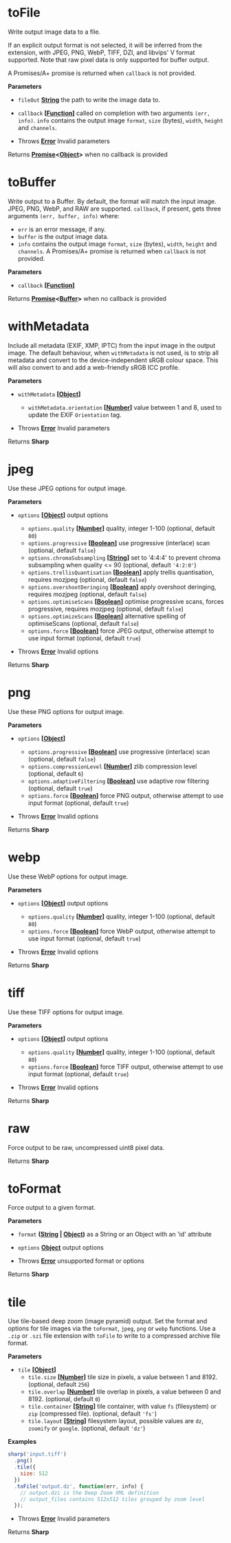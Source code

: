 <!-- Generated by documentation.js. Update this documentation by updating the source code. -->

# toFile

Write output image data to a file.

If an explicit output format is not selected, it will be inferred from the extension,
with JPEG, PNG, WebP, TIFF, DZI, and libvips' V format supported.
Note that raw pixel data is only supported for buffer output.

A Promises/A+ promise is returned when `callback` is not provided.

**Parameters**

-   `fileOut` **[String](https://developer.mozilla.org/en-US/docs/Web/JavaScript/Reference/Global_Objects/String)** the path to write the image data to.
-   `callback` **\[[Function](https://developer.mozilla.org/en-US/docs/Web/JavaScript/Reference/Statements/function)]** called on completion with two arguments `(err, info)`.
    `info` contains the output image `format`, `size` (bytes), `width`, `height` and `channels`.


-   Throws **[Error](https://developer.mozilla.org/en-US/docs/Web/JavaScript/Reference/Global_Objects/Error)** Invalid parameters

Returns **[Promise](https://developer.mozilla.org/en-US/docs/Web/JavaScript/Reference/Global_Objects/Promise)&lt;[Object](https://developer.mozilla.org/en-US/docs/Web/JavaScript/Reference/Global_Objects/Object)>** when no callback is provided

# toBuffer

Write output to a Buffer.
By default, the format will match the input image. JPEG, PNG, WebP, and RAW are supported.
`callback`, if present, gets three arguments `(err, buffer, info)` where:

-   `err` is an error message, if any.
-   `buffer` is the output image data.
-   `info` contains the output image `format`, `size` (bytes), `width`, `height` and `channels`.
    A Promises/A+ promise is returned when `callback` is not provided.

**Parameters**

-   `callback` **\[[Function](https://developer.mozilla.org/en-US/docs/Web/JavaScript/Reference/Statements/function)]** 

Returns **[Promise](https://developer.mozilla.org/en-US/docs/Web/JavaScript/Reference/Global_Objects/Promise)&lt;[Buffer](https://nodejs.org/api/buffer.html)>** when no callback is provided

# withMetadata

Include all metadata (EXIF, XMP, IPTC) from the input image in the output image.
The default behaviour, when `withMetadata` is not used, is to strip all metadata and convert to the device-independent sRGB colour space.
This will also convert to and add a web-friendly sRGB ICC profile.

**Parameters**

-   `withMetadata` **\[[Object](https://developer.mozilla.org/en-US/docs/Web/JavaScript/Reference/Global_Objects/Object)]** 
    -   `withMetadata.orientation` **\[[Number](https://developer.mozilla.org/en-US/docs/Web/JavaScript/Reference/Global_Objects/Number)]** value between 1 and 8, used to update the EXIF `Orientation` tag.


-   Throws **[Error](https://developer.mozilla.org/en-US/docs/Web/JavaScript/Reference/Global_Objects/Error)** Invalid parameters

Returns **Sharp** 

# jpeg

Use these JPEG options for output image.

**Parameters**

-   `options` **\[[Object](https://developer.mozilla.org/en-US/docs/Web/JavaScript/Reference/Global_Objects/Object)]** output options
    -   `options.quality` **\[[Number](https://developer.mozilla.org/en-US/docs/Web/JavaScript/Reference/Global_Objects/Number)]** quality, integer 1-100 (optional, default `80`)
    -   `options.progressive` **\[[Boolean](https://developer.mozilla.org/en-US/docs/Web/JavaScript/Reference/Global_Objects/Boolean)]** use progressive (interlace) scan (optional, default `false`)
    -   `options.chromaSubsampling` **\[[String](https://developer.mozilla.org/en-US/docs/Web/JavaScript/Reference/Global_Objects/String)]** set to '4:4:4' to prevent chroma subsampling when quality &lt;= 90 (optional, default `'4:2:0'`)
    -   `options.trellisQuantisation` **\[[Boolean](https://developer.mozilla.org/en-US/docs/Web/JavaScript/Reference/Global_Objects/Boolean)]** apply trellis quantisation, requires mozjpeg (optional, default `false`)
    -   `options.overshootDeringing` **\[[Boolean](https://developer.mozilla.org/en-US/docs/Web/JavaScript/Reference/Global_Objects/Boolean)]** apply overshoot deringing, requires mozjpeg (optional, default `false`)
    -   `options.optimiseScans` **\[[Boolean](https://developer.mozilla.org/en-US/docs/Web/JavaScript/Reference/Global_Objects/Boolean)]** optimise progressive scans, forces progressive, requires mozjpeg (optional, default `false`)
    -   `options.optimizeScans` **\[[Boolean](https://developer.mozilla.org/en-US/docs/Web/JavaScript/Reference/Global_Objects/Boolean)]** alternative spelling of optimiseScans (optional, default `false`)
    -   `options.force` **\[[Boolean](https://developer.mozilla.org/en-US/docs/Web/JavaScript/Reference/Global_Objects/Boolean)]** force JPEG output, otherwise attempt to use input format (optional, default `true`)


-   Throws **[Error](https://developer.mozilla.org/en-US/docs/Web/JavaScript/Reference/Global_Objects/Error)** Invalid options

Returns **Sharp** 

# png

Use these PNG options for output image.

**Parameters**

-   `options` **\[[Object](https://developer.mozilla.org/en-US/docs/Web/JavaScript/Reference/Global_Objects/Object)]** 
    -   `options.progressive` **\[[Boolean](https://developer.mozilla.org/en-US/docs/Web/JavaScript/Reference/Global_Objects/Boolean)]** use progressive (interlace) scan (optional, default `false`)
    -   `options.compressionLevel` **\[[Number](https://developer.mozilla.org/en-US/docs/Web/JavaScript/Reference/Global_Objects/Number)]** zlib compression level (optional, default `6`)
    -   `options.adaptiveFiltering` **\[[Boolean](https://developer.mozilla.org/en-US/docs/Web/JavaScript/Reference/Global_Objects/Boolean)]** use adaptive row filtering (optional, default `true`)
    -   `options.force` **\[[Boolean](https://developer.mozilla.org/en-US/docs/Web/JavaScript/Reference/Global_Objects/Boolean)]** force PNG output, otherwise attempt to use input format (optional, default `true`)


-   Throws **[Error](https://developer.mozilla.org/en-US/docs/Web/JavaScript/Reference/Global_Objects/Error)** Invalid options

Returns **Sharp** 

# webp

Use these WebP options for output image.

**Parameters**

-   `options` **\[[Object](https://developer.mozilla.org/en-US/docs/Web/JavaScript/Reference/Global_Objects/Object)]** output options
    -   `options.quality` **\[[Number](https://developer.mozilla.org/en-US/docs/Web/JavaScript/Reference/Global_Objects/Number)]** quality, integer 1-100 (optional, default `80`)
    -   `options.force` **\[[Boolean](https://developer.mozilla.org/en-US/docs/Web/JavaScript/Reference/Global_Objects/Boolean)]** force WebP output, otherwise attempt to use input format (optional, default `true`)


-   Throws **[Error](https://developer.mozilla.org/en-US/docs/Web/JavaScript/Reference/Global_Objects/Error)** Invalid options

Returns **Sharp** 

# tiff

Use these TIFF options for output image.

**Parameters**

-   `options` **\[[Object](https://developer.mozilla.org/en-US/docs/Web/JavaScript/Reference/Global_Objects/Object)]** output options
    -   `options.quality` **\[[Number](https://developer.mozilla.org/en-US/docs/Web/JavaScript/Reference/Global_Objects/Number)]** quality, integer 1-100 (optional, default `80`)
    -   `options.force` **\[[Boolean](https://developer.mozilla.org/en-US/docs/Web/JavaScript/Reference/Global_Objects/Boolean)]** force TIFF output, otherwise attempt to use input format (optional, default `true`)


-   Throws **[Error](https://developer.mozilla.org/en-US/docs/Web/JavaScript/Reference/Global_Objects/Error)** Invalid options

Returns **Sharp** 

# raw

Force output to be raw, uncompressed uint8 pixel data.

Returns **Sharp** 

# toFormat

Force output to a given format.

**Parameters**

-   `format` **([String](https://developer.mozilla.org/en-US/docs/Web/JavaScript/Reference/Global_Objects/String) \| [Object](https://developer.mozilla.org/en-US/docs/Web/JavaScript/Reference/Global_Objects/Object))** as a String or an Object with an 'id' attribute
-   `options` **[Object](https://developer.mozilla.org/en-US/docs/Web/JavaScript/Reference/Global_Objects/Object)** output options


-   Throws **[Error](https://developer.mozilla.org/en-US/docs/Web/JavaScript/Reference/Global_Objects/Error)** unsupported format or options

Returns **Sharp** 

# tile

Use tile-based deep zoom (image pyramid) output.
Set the format and options for tile images via the `toFormat`, `jpeg`, `png` or `webp` functions.
Use a `.zip` or `.szi` file extension with `toFile` to write to a compressed archive file format.

**Parameters**

-   `tile` **\[[Object](https://developer.mozilla.org/en-US/docs/Web/JavaScript/Reference/Global_Objects/Object)]** 
    -   `tile.size` **\[[Number](https://developer.mozilla.org/en-US/docs/Web/JavaScript/Reference/Global_Objects/Number)]** tile size in pixels, a value between 1 and 8192. (optional, default `256`)
    -   `tile.overlap` **\[[Number](https://developer.mozilla.org/en-US/docs/Web/JavaScript/Reference/Global_Objects/Number)]** tile overlap in pixels, a value between 0 and 8192. (optional, default `0`)
    -   `tile.container` **\[[String](https://developer.mozilla.org/en-US/docs/Web/JavaScript/Reference/Global_Objects/String)]** tile container, with value `fs` (filesystem) or `zip` (compressed file). (optional, default `'fs'`)
    -   `tile.layout` **\[[String](https://developer.mozilla.org/en-US/docs/Web/JavaScript/Reference/Global_Objects/String)]** filesystem layout, possible values are `dz`, `zoomify` or `google`. (optional, default `'dz'`)

**Examples**

```javascript
sharp('input.tiff')
  .png()
  .tile({
    size: 512
  })
  .toFile('output.dz', function(err, info) {
    // output.dzi is the Deep Zoom XML definition
    // output_files contains 512x512 tiles grouped by zoom level
  });
```

-   Throws **[Error](https://developer.mozilla.org/en-US/docs/Web/JavaScript/Reference/Global_Objects/Error)** Invalid parameters

Returns **Sharp** 
